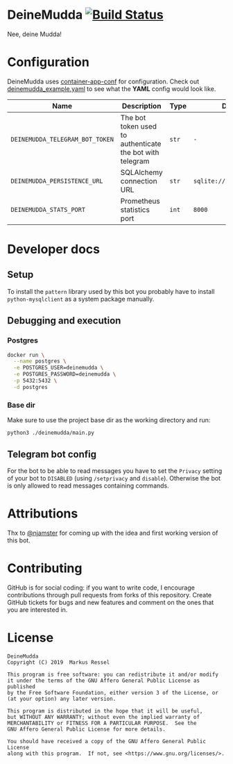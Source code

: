 # DeineMudda [![Build Status](https://travis-ci.org/markusressel/DeineMudda.svg?branch=master)](https://travis-ci.org/markusressel/DeineMudda)

Nee, deine Mudda!

# Configuration

DeineMudda uses [container-app-conf](https://github.com/markusressel/container-app-conf)
for configuration. Check out [deinemudda_example.yaml](https://github.com/markusressel/DeineMudda/blob/master/deinemudda_example.yaml)
to see what the **YAML** config would look like.

| Name                               | Description                              | Type     | Default                                |
|------------------------------------|------------------------------------------|----------|----------------------------------------|
| `DEINEMUDDA_TELEGRAM_BOT_TOKEN`    | The bot token used to authenticate the bot with telegram | `str` | `-` |
| `DEINEMUDDA_PERSISTENCE_URL`       | SQLAlchemy connection URL | `str` | `sqlite:///deinemudda.db` |
| `DEINEMUDDA_STATS_PORT`            | Prometheus statistics port | `int` | `8000` |


# Developer docs

## Setup

To install the `pattern` library used by this bot you probably have to install `python-mysqlclient` as a system package
manually.

## Debugging and execution

### Postgres

```bash
docker run \
  --name postgres \
  -e POSTGRES_USER=deinemudda \
  -e POSTGRES_PASSWORD=deinemudda \
  -p 5432:5432 \
  -d postgres
```

### Base dir

Make sure to use the project base dir as the working directory and run:

```
python3 ./deinemudda/main.py
```

## Telegram bot config

For the bot to be able to read messages you have to set the `Privacy`
setting of your bot to `DISABLED` (using `/setprivacy` and `disable`).
Otherwise the bot is only allowed to read messages containing commands.

# Attributions

Thx to [@njamster](https://github.com/njamster) for coming up with the idea and first working version
of this bot.

# Contributing

GitHub is for social coding: if you want to write code, I encourage contributions through pull requests from forks
of this repository. Create GitHub tickets for bugs and new features and comment on the ones that you are interested in.

# License
```text
DeineMudda
Copyright (C) 2019  Markus Ressel

This program is free software: you can redistribute it and/or modify
it under the terms of the GNU Affero General Public License as published
by the Free Software Foundation, either version 3 of the License, or
(at your option) any later version.

This program is distributed in the hope that it will be useful,
but WITHOUT ANY WARRANTY; without even the implied warranty of
MERCHANTABILITY or FITNESS FOR A PARTICULAR PURPOSE.  See the
GNU Affero General Public License for more details.

You should have received a copy of the GNU Affero General Public License
along with this program.  If not, see <https://www.gnu.org/licenses/>.
```
